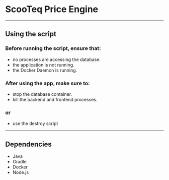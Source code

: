 # ScooTeq Price Engine

-----------

## Using the script

### Before running the script, ensure that:

- no processes are accessing the database.
- the application is not running.
- the Docker Daemon is running.

### After using the app, make sure to:

- stop the database container.
- kill the backend and frontend processes.

### or

- use the destroy script

------------

## Dependencies

- Java
- Gradle
- Docker
- Node.js
